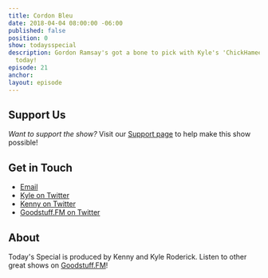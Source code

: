 ```yaml
---
title: Cordon Bleu
date: 2018-04-04 08:00:00 -06:00
published: false
position: 0
show: todaysspecial
description: Gordon Ramsay's got a bone to pick with Kyle's 'ChickHameese' concoction
  today!
episode: 21
anchor: 
layout: episode
---
```




## Support Us
*Want to support the show?* Visit our [Support page](https://goodstuff.fm/support) to help make this show possible!

## Get in Touch
* [Email](mailto:kyle@goodstuff.fm)
* [Kyle on Twitter](http://twitter.com/dogburps)
* [Kenny on Twitter](http://twitter.com/pizzarobotics)
* [Goodstuff.FM on Twitter](http://twitter.com/goodstufffm)

## About
Today's Special is produced by Kenny and Kyle Roderick. Listen to other great shows on [Goodstuff.FM](http://goodstuff.fm/shows)!